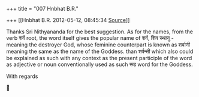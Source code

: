 +++
title = "007 Hnbhat B.R."

+++
[[Hnbhat B.R.	2012-05-12, 08:45:34 [Source](https://groups.google.com/g/samskrita/c/lPY3lIWGUK8)]]



Thanks Sri Nithyananda for the best suggestion. As for the names, from the verb शर्व root, the word itself gives the popular name of शर्व, शिव स्थाणु - meaning the destroyer God, whose feminine counterpart is known as शर्वाणी meaning the same as the name of the Goddess. than शर्वन्ती which also could be explained as such with any context as the present participle of the word as adjective or noun conventionally used as such रूढ word for the Goddess.  

With regards



